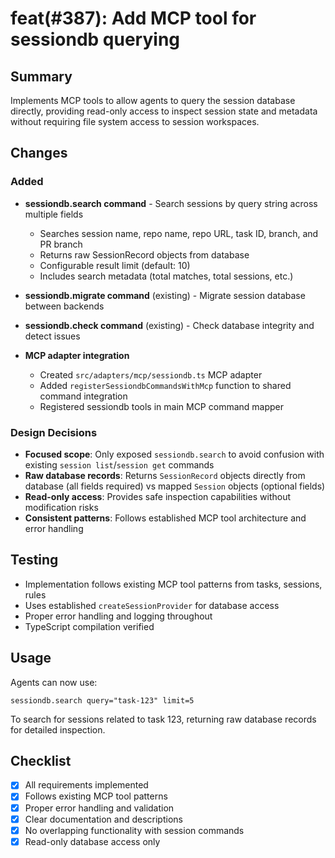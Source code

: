 # feat(#387): Add MCP tool for sessiondb querying

## Summary

Implements MCP tools to allow agents to query the session database directly, providing read-only access to inspect session state and metadata without requiring file system access to session workspaces.

## Changes

### Added

- **sessiondb.search command** - Search sessions by query string across multiple fields
  - Searches session name, repo name, repo URL, task ID, branch, and PR branch
  - Returns raw SessionRecord objects from database
  - Configurable result limit (default: 10)
  - Includes search metadata (total matches, total sessions, etc.)

- **sessiondb.migrate command** (existing) - Migrate session database between backends
- **sessiondb.check command** (existing) - Check database integrity and detect issues

- **MCP adapter integration**
  - Created `src/adapters/mcp/sessiondb.ts` MCP adapter
  - Added `registerSessiondbCommandsWithMcp` function to shared command integration
  - Registered sessiondb tools in main MCP command mapper

### Design Decisions

- **Focused scope**: Only exposed `sessiondb.search` to avoid confusion with existing `session list`/`session get` commands
- **Raw database records**: Returns `SessionRecord` objects directly from database (all fields required) vs mapped `Session` objects (optional fields)
- **Read-only access**: Provides safe inspection capabilities without modification risks
- **Consistent patterns**: Follows established MCP tool architecture and error handling

## Testing

- Implementation follows existing MCP tool patterns from tasks, sessions, rules
- Uses established `createSessionProvider` for database access
- Proper error handling and logging throughout
- TypeScript compilation verified

## Usage

Agents can now use:

```
sessiondb.search query="task-123" limit=5
```

To search for sessions related to task 123, returning raw database records for detailed inspection.

## Checklist

- [x] All requirements implemented
- [x] Follows existing MCP tool patterns
- [x] Proper error handling and validation
- [x] Clear documentation and descriptions
- [x] No overlapping functionality with session commands
- [x] Read-only database access only